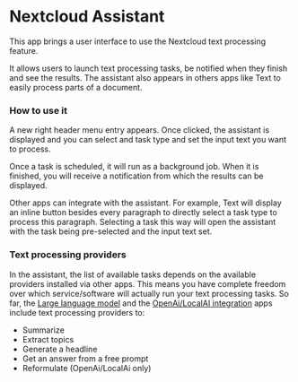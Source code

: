 # Nextcloud Assistant

This app brings a user interface to use the Nextcloud text processing feature.

It allows users to launch text processing tasks, be notified when they finish and see the results.
The assistant also appears in others apps like Text to easily process parts of a document.

### How to use it

A new right header  menu entry appears. Once clicked, the assistant is displayed and you can select and task type and
set the input text you want to process.

Once a task is scheduled, it will run as a background job. When it is finished, you will receive a notification
from which the results can be displayed.

Other apps can integrate with the assistant. For example, Text will display an inline button besides every paragraph
to directly select a task type to process this paragraph. Selecting a task this way will open the assistant with the task
being pre-selected and the input text set.

### Text processing providers

In the assistant, the list of available tasks depends on the available providers installed via other apps.
This means you have complete freedom over which service/software will actually run your text processing tasks.
So far, the [Large language model](https://github.com/nextcloud/llm#readme)
and the [OpenAi/LocalAI integration](https://apps.nextcloud.com/apps/integration_openai) apps
include text processing providers to:
* Summarize
* Extract topics
* Generate a headline
* Get an answer from a free prompt
* Reformulate (OpenAi/LocalAi only)
